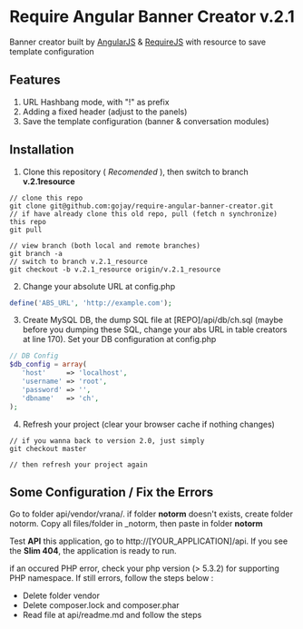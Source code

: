 Require Angular Banner Creator v.2.1
==============================

Banner creator built by [AngularJS](https://www.angularjs.org) &amp; [RequireJS](https://www.requirejs.org) with resource to save template configuration

Features
------
1. URL Hashbang mode, with "!" as prefix
2. Adding a fixed header (adjust to the panels)
3. Save the template configuration (banner & conversation modules)

Installation
------

1. Clone this repository ( _Recomended_ ), then switch to branch **v.2.1resource**

 ```
 // clone this repo
git clone git@github.com:gojay/require-angular-banner-creator.git
 // if have already clone this old repo, pull (fetch n synchronize) this repo
git pull

 // view branch (both local and remote branches)
git branch -a
 // switch to branch v.2.1_resource
git checkout -b v.2.1_resource origin/v.2.1_resource
 ```

2. Change your absolute URL at config.php

 ```php
define('ABS_URL', 'http://example.com');
 ```

3. Create MySQL DB, the dump SQL file at [REPO]/api/db/ch.sql (maybe before you dumping these SQL, change your abs URL in table creators at line 170). Set your DB configuration at config.php

 ```php
// DB Config
$db_config = array(
	'host'     => 'localhost',
	'username' => 'root',
	'password' => '',
	'dbname'   => 'ch',
);
 ```

4. Refresh your project (clear your browser cache if nothing changes)

```
// if you wanna back to version 2.0, just simply
git checkout master

// then refresh your project again

```

Some Configuration / Fix the Errors
------------

Go to folder api/vendor/vrana/. if folder **notorm** doesn't exists, create folder notorm. Copy all files/folder in _notorm, then paste in folder **notorm**

Test **API** this application, go to http://[YOUR_APPLICATION]/api. If you see the **Slim 404**, the application is ready to run.

if an occured PHP error, check your php version (> 5.3.2) for supporting PHP namespace. If still errors, follow the steps below : 

- Delete folder vendor
- Delete composer.lock and composer.phar
- Read file at api/readme.md and follow the steps